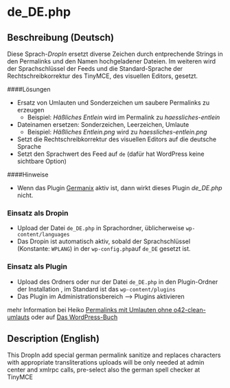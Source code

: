# de_DE.php

## Beschreibung (Deutsch)

Diese Sprach-_DropIn_ ersetzt diverse Zeichen durch entprechende Strings in den Permalinks 
und den Namen hochgeladener Dateien. Im weiteren wird der Sprachschlüssel der Feeds und 
die Standard-Sprache der Rechtschreibkorrektur des TinyMCE, des visuellen Editors, gesetzt.

####Lösungen

 * Ersatz von Umlauten und Sonderzeichen um saubere Permalinks zu erzeugen
   * Beispiel: _Häßliches Entlein_ wird im Permalink zu _haessliches-entlein_
 * Dateinamen ersetzen: Sonderzeichen, Leerzeichen, Umlaute
   * Beispiel: _Häßliches Entlein.png_ wird zu _haessliches-entlein.png_
 * Setzt die Rechtschreibkorrektur des visuellen Editors auf die deutsche Sprache
 * Setzt den Sprachwert des Feed auf `de` (dafür hat WordPress keine sichtbare Option)

####Hinweise
 
 * Wenn das Plugin [Germanix](https://github.com/toscho/Germanix-WordPress-Plugin) aktiv ist, 
   dann wirkt dieses Plugin _de_DE.php_ nicht.
 
### Einsatz als Dropin

 * Upload der Datei `de_DE.php` in Sprachordner, üblicherweise `wp-content/languages`
 * Das Dropin ist automatisch aktiv, sobald der Sprachschlüssel (Konstante: `WPLANG`) in der 
   `wp-config.php`auf `de_DE` gesetzt ist.

### Einsatz als Plugin

 * Upload des Ordners oder nur der Datei `de_DE.php` in den Plugin-Ordner der Installation
   , im Standard ist das `wp-content/plugins`
 * Das Plugin im Administrationsbereich --> Plugins aktivieren

mehr Information bei Heiko [Permalinks mit Umlauten ohne o42-clean-umlauts](http://www.code-styling.de/deutsch/permalinks-mit-umlauten-ohne-o42-clean-umlauts)
oder auf [Das WordPress-Buch](http://wordpress-buch.bueltge.de/das-wordpress-buch/downloads/extra/)

## Description (English)

This DropIn add special german permalink sanitize and replaces characters with appropriate 
transliterations uploads will be only needed at admin center and xmlrpc calls, 
pre-select also the german spell checker at TinyMCE
